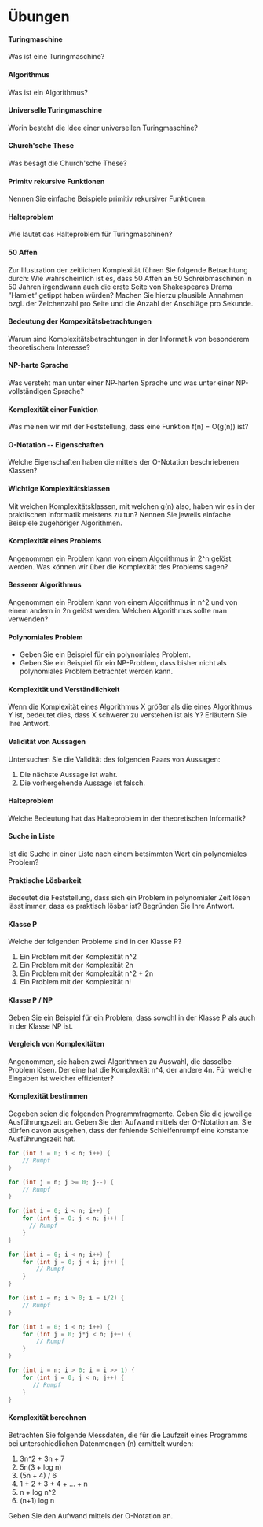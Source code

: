 # Übungen

#### Turingmaschine
Was ist eine Turingmaschine?


#### Algorithmus
Was ist ein Algorithmus?


#### Universelle Turingmaschine
Worin besteht die Idee einer universellen Turingmaschine?


#### Church'sche These
Was besagt die Church'sche These?


#### Primitv rekursive Funktionen
Nennen Sie einfache Beispiele primitiv rekursiver Funktionen.


#### Halteproblem
Wie lautet das Halteproblem für Turingmaschinen?


#### 50 Affen
Zur Illustration der zeitlichen Komplexität führen Sie folgende Betrachtung durch: Wie wahrscheinlich ist es, dass 50 Affen an 50 Schreibmaschinen in 50 Jahren irgendwann auch die erste Seite von Shakespeares Drama ”Hamlet“ getippt haben würden? Machen Sie hierzu plausible Annahmen bzgl. der Zeichenzahl pro Seite und die Anzahl der Anschläge pro Sekunde.


#### Bedeutung der Kompexitätsbetrachtungen
Warum sind Komplexitätsbetrachtungen in der Informatik von besonderem theoretischem Interesse?


#### NP-harte Sprache
Was versteht man unter einer NP-harten Sprache und was unter einer NP-vollständigen Sprache?


#### Komplexität einer Funktion
Was meinen wir mit der Feststellung, dass eine Funktion f(n) = O(g(n)) ist?


#### O-Notation -- Eigenschaften
Welche Eigenschaften haben die mittels der O-Notation beschriebenen Klassen?


#### Wichtige Komplexitätsklassen
Mit welchen Komplexitätsklassen, mit welchen g(n) also, haben wir es in der praktischen Informatik meistens zu tun? Nennen Sie jeweils einfache Beispiele zugehöriger Algorithmen.


#### Komplexität eines Problems
Angenommen ein Problem kann von einem Algorithmus in 2^n gelöst werden. Was können wir über die Komplexität des Problems sagen?


#### Besserer Algorithmus
Angenommen ein Problem kann von einem Algorithmus in n^2 und von einem andern in 2n gelöst werden. Welchen Algorithmus sollte man verwenden?


#### Polynomiales Problem

  * Geben Sie ein Beispiel für ein polynomiales Problem.
  * Geben Sie ein Beispiel für ein NP-Problem, dass bisher nicht als polynomiales Problem betrachtet werden  kann.


#### Komplexität und Verständlichkeit
Wenn die Komplexität eines Algorithmus X größer als die eines Algorithmus Y ist, bedeutet dies, dass X schwerer zu verstehen ist als Y? Erläutern Sie Ihre Antwort.


#### Validität von Aussagen
Untersuchen Sie die Validität des folgenden Paars von Aussagen:

  1. Die nächste Aussage ist wahr.
  2. Die vorhergehende Aussage ist falsch.


#### Halteproblem
Welche Bedeutung hat das Halteproblem in der theoretischen Informatik?


#### Suche in Liste
Ist die Suche in einer Liste nach einem betsimmten Wert ein polynomiales Problem?


#### Praktische Lösbarkeit
Bedeutet die Feststellung, dass sich ein Problem in polynomialer Zeit lösen lässt immer, dass es praktisch lösbar ist? Begründen Sie Ihre Antwort.


#### Klasse P
Welche der folgenden Probleme sind in der Klasse P?

  1. Ein Problem mit der Komplexität n^2
  2. Ein Problem mit der Komplexität 2n
  3. Ein Problem mit der Komplexität n^2 + 2n
  4. Ein Problem mit der Komplexität n!


#### Klasse P / NP
Geben Sie ein Beispiel für ein Problem, dass sowohl in der Klasse P als auch in der Klasse NP ist.


#### Vergleich von Komplexitäten
Angenommen, sie haben zwei Algorithmen zu Auswahl, die dasselbe Problem lösen. Der eine hat die Komplexität n^4, der andere 4n. Für welche Eingaben ist welcher effizienter?


#### Komplexität bestimmen
Gegeben seien die folgenden Programmfragmente. Geben Sie die jeweilige Ausführungszeit an. Geben Sie den Aufwand mittels der O-Notation an. Sie dürfen davon ausgehen, dass der fehlende Schleifenrumpf eine konstante Ausführungszeit hat.

```java
for (int i = 0; i < n; i++) {
    // Rumpf
}

for (int j = n; j >= 0; j--) {
    // Rumpf
}
```

```java
for (int i = 0; i < n; i++) {
    for (int j = 0; j < n; j++) {
      // Rumpf
    }
}
```

```java
for (int i = 0; i < n; i++) {
    for (int j = 0; j < i; j++) {
        // Rumpf
    }
}
```

```java
for (int i = n; i > 0; i = i/2) {
    // Rumpf
}
```

```java
for (int i = 0; i < n; i++) {
    for (int j = 0; j*j < n; j++) {
        // Rumpf
    }
}
```

```java
for (int i = n; i > 0; i = i >> 1) {
    for (int j = 0; j < n; j++) {
       // Rumpf
    }
}
```


#### Komplexität berechnen
Betrachten Sie folgende Messdaten, die für die Laufzeit eines Programms bei unterschiedlichen Datenmengen (n) ermittelt wurden:

  1. 3n^2 + 3n + 7
  2. 5n(3 + log n)
  3. (5n + 4) / 6
  4. 1 + 2 + 3 + 4 + ... + n
  5. n + log n^2
  6. (n+1) log n

Geben Sie den Aufwand mittels der O-Notation an.

